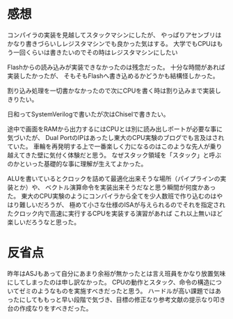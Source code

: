 # 感想
コンパイラの実装を見越してスタックマシンにしたが、
やっぱりアセンブリはかなり書きづらいしレジスタマシンでも良かった気はする。
大学でもCPUはもう一回くらいは書きたいのでその時はレジスタマシンにしたい

Flashからの読み込みが実装できなかったのは残念だった。
十分な時間があれば実装したかったが、
そもそもFlashへ書き込めるかどうかも結構怪しかった。

割り込み処理を一切書かなかったので次にCPUを書く時は割り込みまで実装しきりたい。

日和ってSystemVerilogで書いたが次はChiselで書きたい。

途中で画面をRAMから出力するにはCPUとは別に読み出しポートが必要な事に気づいたが、
Dual PortのIPはあったし東大のCPU実験のブログでも言及はされていた。
車輪を再発明する上で一番楽しく力になるのはこのような先人が乗り越えてきた壁に気付く体験だと思う。
なぜスタック領域を「スタック」と呼ぶのかといった基礎的な事に理解が生えてよかった。

ALUを書いているとクロックを詰めて最適化出来そうな場所（パイプラインの実装とか）や、
ベクトル演算命令を実装出来そうだなと思う瞬間が何度かあった。
東大のCPU実験のようにコンパイラから全てを少人数班で作り込むのはやはり難しいだろうが、
極めて小さな仕様のISAが与えられるのでそれを指定されたクロック内で高速に実行するCPUを実装する演習があれば
これ以上無いほど楽しいだろうなと思った。

# 反省点
昨年はASJもあって自分にあまり余裕が無かったとは言え班員をかなり放置気味にしてしまったのは申し訳なかった。
CPUの動作とスタック、命令の構造についてゼミのようなものを実施すべきだったと思う。
ハードルが高い課題ではあったにしてももっと早い段階で気づき、目標の修正なり参考文献の提示なり叩き台の作成なりをすべきだった。

